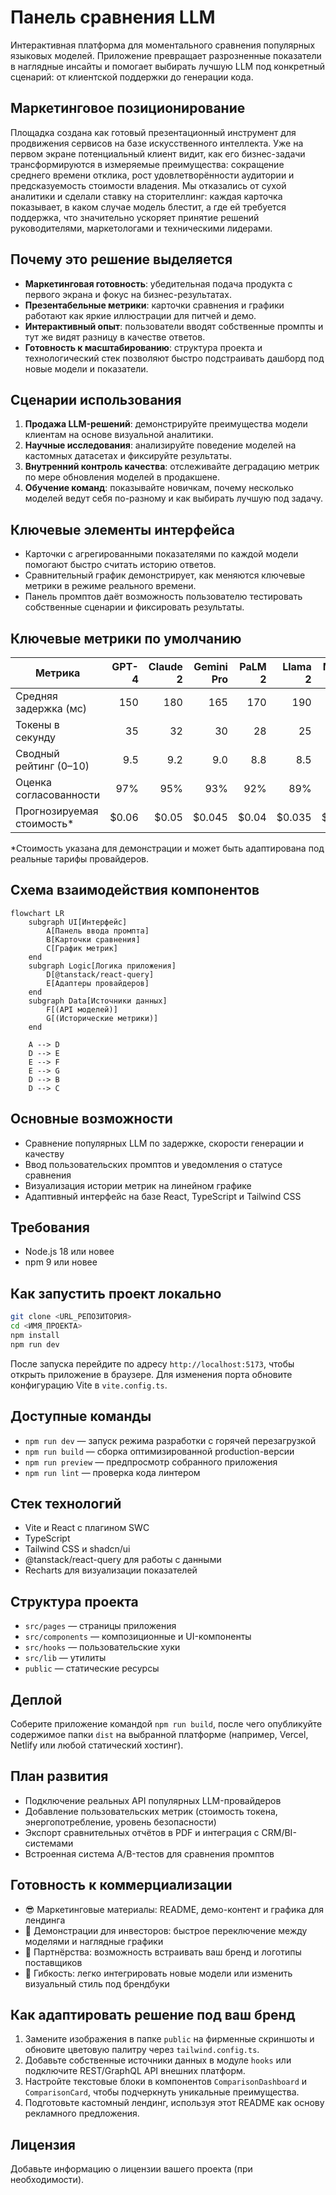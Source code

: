 # Панель сравнения LLM

Интерактивная платформа для моментального сравнения популярных языковых моделей. Приложение превращает разрозненные показатели в наглядные инсайты и помогает выбирать лучшую LLM под конкретный сценарий: от клиентской поддержки до генерации кода.

## Маркетинговое позиционирование

Площадка создана как готовый презентационный инструмент для продвижения сервисов на базе искусственного интеллекта. Уже на первом экране потенциальный клиент видит, как его бизнес-задачи трансформируются в измеряемые преимущества: сокращение среднего времени отклика, рост удовлетворённости аудитории и предсказуемость стоимости владения. Мы отказались от сухой аналитики и сделали ставку на сторителлинг: каждая карточка показывает, в каком случае модель блестит, а где ей требуется поддержка, что значительно ускоряет принятие решений руководителями, маркетологами и техническими лидерами.

## Почему это решение выделяется

- **Маркетинговая готовность**: убедительная подача продукта с первого экрана и фокус на бизнес-результатах.
- **Презентабельные метрики**: карточки сравнения и графики работают как яркие иллюстрации для питчей и демо.
- **Интерактивный опыт**: пользователи вводят собственные промпты и тут же видят разницу в качестве ответов.
- **Готовность к масштабированию**: структура проекта и технологический стек позволяют быстро подстраивать дашборд под новые модели и показатели.

## Сценарии использования

1. **Продажа LLM-решений**: демонстрируйте преимущества модели клиентам на основе визуальной аналитики.
2. **Научные исследования**: анализируйте поведение моделей на кастомных датасетах и фиксируйте результаты.
3. **Внутренний контроль качества**: отслеживайте деградацию метрик по мере обновления моделей в продакшене.
4. **Обучение команд**: показывайте новичкам, почему несколько моделей ведут себя по-разному и как выбирать лучшую под задачу.

## Ключевые элементы интерфейса

- Карточки с агрегированными показателями по каждой модели помогают быстро считать историю ответов.
- Сравнительный график демонстрирует, как меняются ключевые метрики в режиме реального времени.
- Панель промптов даёт возможность пользователю тестировать собственные сценарии и фиксировать результаты.

## Ключевые метрики по умолчанию

| Метрика                   | GPT-4 | Claude 2 | Gemini Pro | PaLM 2 | Llama 2 | Mistral 7B |
| ------------------------- | ----: | -------: | ---------: | -----: | ------: | ---------: |
| Средняя задержка (мс)     |   150 |      180 |        165 |    170 |     190 |        175 |
| Токены в секунду          |    35 |       32 |         30 |     28 |      25 |         27 |
| Сводный рейтинг (0–10)    |   9.5 |      9.2 |        9.0 |    8.8 |     8.5 |        8.7 |
| Оценка согласованности    |   97% |      95% |        93% |    92% |     89% |        91% |
| Прогнозируемая стоимость* | $0.06 |    $0.05 |     $0.045 |  $0.04 |  $0.035 |     $0.032 |

\*Стоимость указана для демонстрации и может быть адаптирована под реальные тарифы провайдеров.

## Схема взаимодействия компонентов

```mermaid
flowchart LR
	subgraph UI[Интерфейс]
		A[Панель ввода промпта]
		B[Карточки сравнения]
		C[График метрик]
	end
	subgraph Logic[Логика приложения]
		D[@tanstack/react-query]
		E[Адаптеры провайдеров]
	end
	subgraph Data[Источники данных]
		F[(API моделей)]
		G[(Исторические метрики)]
	end

	A --> D
	D --> E
	E --> F
	E --> G
	D --> B
	D --> C
```

## Основные возможности

- Сравнение популярных LLM по задержке, скорости генерации и качеству
- Ввод пользовательских промптов и уведомления о статусе сравнения
- Визуализация истории метрик на линейном графике
- Адаптивный интерфейс на базе React, TypeScript и Tailwind CSS

## Требования

- Node.js 18 или новее
- npm 9 или новее

## Как запустить проект локально

```sh
git clone <URL_РЕПОЗИТОРИЯ>
cd <ИМЯ_ПРОЕКТА>
npm install
npm run dev
```

После запуска перейдите по адресу `http://localhost:5173`, чтобы открыть приложение в браузере. Для изменения порта обновите конфигурацию Vite в `vite.config.ts`.

## Доступные команды

- `npm run dev` — запуск режима разработки с горячей перезагрузкой
- `npm run build` — сборка оптимизированной production-версии
- `npm run preview` — предпросмотр собранного приложения
- `npm run lint` — проверка кода линтером

## Стек технологий

- Vite и React с плагином SWC
- TypeScript
- Tailwind CSS и shadcn/ui
- @tanstack/react-query для работы с данными
- Recharts для визуализации показателей

## Структура проекта

- `src/pages` — страницы приложения
- `src/components` — композиционные и UI-компоненты
- `src/hooks` — пользовательские хуки
- `src/lib` — утилиты
- `public` — статические ресурсы

## Деплой

Соберите приложение командой `npm run build`, после чего опубликуйте содержимое папки `dist` на выбранной платформе (например, Vercel, Netlify или любой статический хостинг).

## План развития

- Подключение реальных API популярных LLM-провайдеров
- Добавление пользовательских метрик (стоимость токена, энергопотребление, уровень безопасности)
- Экспорт сравнительных отчётов в PDF и интеграция с CRM/BI-системами
- Встроенная система A/B-тестов для сравнения промптов

## Готовность к коммерциализации

- 😎 Маркетинговые материалы: README, демо-контент и графика для лендинга
- 🧪 Демонстрации для инвесторов: быстрое переключение между моделями и наглядные графики
- 🤝 Партнёрства: возможность встраивать ваш бренд и логотипы поставщиков
- 🚀 Гибкость: легко интегрировать новые модели или изменить визуальный стиль под брендбуки

## Как адаптировать решение под ваш бренд

1. Замените изображения в папке `public` на фирменные скриншоты и обновите цветовую палитру через `tailwind.config.ts`.
2. Добавьте собственные источники данных в модуле `hooks` или подключите REST/GraphQL API внешних платформ.
3. Настройте текстовые блоки в компонентов `ComparisonDashboard` и `ComparisonCard`, чтобы подчеркнуть уникальные преимущества.
4. Подготовьте кастомный лендинг, используя этот README как основу рекламного предложения.

## Лицензия

Добавьте информацию о лицензии вашего проекта (при необходимости).
